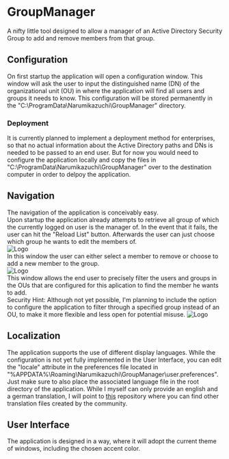 # GroupManager
A nifty little tool designed to allow a manager of an Active Directory Security Group to add and remove members from that group.

## Configuration
On first startup the application will open a configuration window. This window will ask the user to input the distinguished name (DN) of the organizational unit (OU) in where the application will find all users and groups it needs to know. This configuration will be stored permanently in the "C:\ProgramData\Narumikazuchi\GroupManager" directory.

### Deployment
It is currently planned to implement a deployment method for enterprises, so that no actual information about the Active Directory paths and DNs is needed to be passed to an end user. But for now you would need to configure the application locally and copy the files in "C:\ProgramData\Narumikazuchi\GroupManager" over to the destination computer in order to delpoy the application.

## Navigation
The navigation of the application is conceivably easy.  
Upon startup the application already attempts to retrieve all group of which the currently logged on user is the manager of. In the event that it fails, the user can hit the "Reload List" button. Afterwards the user can just choose which group he wants to edit the members of.  
![Logo](../main/docs/MainWindow.png)  
In this window the user can either select a member to remove or choose to add a new member to the group.  
![Logo](../main/docs/GroupOverviewWindow.png)  
This window allows the end user to precisely filter the users and groups in the OUs that are configured for this aplication to find the member he wants to add.  
Security Hint: Although not yet possible, I'm planning to include the option to configure the application to filter through a specified group instead of an OU, to make it more flexible and less open for potential misuse.
![Logo](../main/docs/AddMemberWindow.png)  

## Localization
The application supports the use of different display languages. While the configuration is not yet fully implemented in the User Interface, you can edit the "locale" attribute in the preferences file located in "%APPDATA%\Roaming\Narumikazuchi\GroupManager\user.preferences". Just make sure to also place the associated language file in the root directory of the application. While I myself can only provide an english and a german translation, I will point to [this](https://github.com/Narumikazuchi/GroupManager_Languages) repository where you can find other translation files created by the community.  

## User Interface
The application is designed in a way, where it will adopt the current theme of windows, including the chosen accent color.
